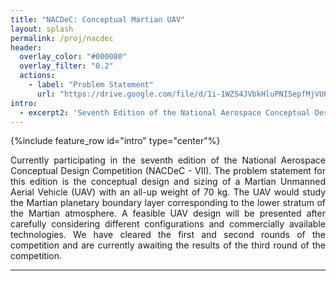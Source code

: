 ```yaml
---
title: "NACDeC: Conceptual Martian UAV"
layout: splash
permalink: /proj/nacdec
header:
  overlay_color: "#000080"
  overlay_filter: "0.2"
  actions:
    - label: "Problem Statement"
      url: "https://drive.google.com/file/d/1i-1WZS4JVbkHluPNI5epfMjVU6Usq6hG/"
intro: 
  - excerpt2: 'Seventh Edition of the National Aerospace Conceptual Design Competition (NACDeC) organised in collaboration with ISRO.'
---
```

{%include feature_row id="intro" type="center"%}

<p align="justify">Currently participating in the seventh edition of the National Aerospace Conceptual Design Competition (NACDeC - VII). The problem statement for this edition is the conceptual design and sizing of a Martian Unmanned Aerial Vehicle (UAV) with an all-up weight of 70 kg. The UAV would study the Martian planetary boundary layer corresponding to the lower stratum of the Martian atmosphere. A feasible UAV design will be presented after carefully considering different configurations and commercially available technologies. We have cleared the first and second rounds of the competition and are currently awaiting the results of the third round of the competition.</p>
<hr>
